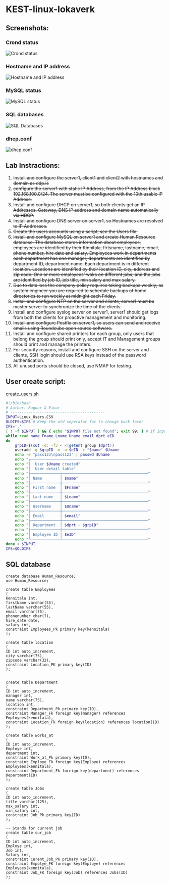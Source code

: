 # KEST-linux-lokaverk
## Screenshots:
### Crond status
![Crond status](crond_status.png)
### Hostname and IP address
![Hostname and IP address](hostname_n_ip_address.png)
### MySQL status
![MySQL status](MySQL_status.png)
### SQL databases
![SQL Databases](SQl_databases.png)
### dhcp.conf
![dhcp.conf](dhcp.conf.png)

## Lab Instractions:
  1. ~~Install and configure the server1, client1 and client2 with hostnames and domain as ddp.is~~
  2. ~~configure the server1 with static IP Address, from the IP Address block 192.168.100.0/24. The server must be configured with the 10th usable IP Address.~~
  3. ~~Install and configure DHCP on server1, so both clients get an IP Addresses, Gateway, DNS IP address and domain name automatically via HDCP.~~
  4. ~~Install and configure DNS server on server1, so Hostnames are resolved to IP Addresses.~~
  5. ~~Create the users accounts using a script, see the Users file.~~
  6. ~~Install and configure MySQL on server1 and create Human Resource database. The database stores information about employees, employees are identified by their Kinnitala, firtsname, lastname, email, phone number, hire date and salary. Employees work in departments each department has one manager, departments are identified by department ID, department name. Each department is in different location. Locations are identified by their location ID, city, address and zip code. One or more employees’ woks on different jobs, and the jobs are identified by job ID, job title, min salary and max salary.~~
  7. ~~Due to data loss the company policy requires taking backups weekly, as system engineer you are required to schedule backups of home directories to run weekly at midnight each Friday.~~
  8. ~~Install and configure NTP on the server and clients, server1 must be master server to synchronize the time of the clients.~~
  9. install and configure syslog server on server1, server1 should get logs from both the clients for proactive management and monitoring.
  10. ~~Install and configure Postfix on server1, so users can send and receive emails using Roundcube open source software.~~
  11. Install and configure shared printers for each group, only users that belong the group should print only, accept IT and Management groups should print and manage the printers. 
  12. For security reasons, install and configure SSH on the server and clients, SSH login should use RSA keys instead of the password authentication.
  13. All unused ports should be closed, use NMAP for testing.
## User create script:
[create_users.sh](create_users.sh)
```bash
#!/bin/bash
# Author: Ragnar & Einar
# ------------------------------------------
INPUT=Linux_Users.CSV
OLDIFS=$IFS # Keep the old seperator for to change back later
IFS=','
[ ! -f $INPUT ] && { echo "$INPUT file not found"; exit 99; } # if input is not a file
while read name Fname Lname Uname email dprt eID
do
    grpID=$(cut -d: -f3 < <(getent group $dprt))
    useradd -g $grpID -m -u $eID -c "$name" $Uname
    echo -e "pass123\npass123" | passwd $Uname
    echo "┌────────────────────────────────────────────────────"
    echo "│  User $Uname created"
    echo "│  User detail table"
    echo "├─────────────┬──────────────────────────────────────"
    echo "│ Name        │ $name"
    echo "├─────────────┼──────────────────────────────────────"
    echo "│ First name  │ $Fname"
    echo "├─────────────┼──────────────────────────────────────"
    echo "│ Last name   │ $Lname"
    echo "├─────────────┼──────────────────────────────────────"
    echo "│ Username    │ $Uname"
    echo "├─────────────┼──────────────────────────────────────"
    echo "│ Email       │ $email"
    echo "├─────────────┼──────────────────────────────────────"
    echo "│ Department  │ $dprt - $grpID"
    echo "├─────────────┼──────────────────────────────────────"
    echo "│ Employee ID │ $eID"
    echo "└─────────────┴──────────────────────────────────────"
done < $INPUT
IFS=$OLDIFS
```

## SQL database
```mysql
create database Human_Resource;
use Human_Resource;

create table Employees
(
kennitala int,
firstName varchar(55),
lastName varchar(55),
email varchar(75),
phonenumber char(7),
hire_date date,
salary int,
constraint Employees_Pk primary key(kennitala)
);

create table location
(
ID int auto_increment,
city varchar(75),
zipcode varchar(32),
constraint Location_PK primary key(ID)
);


create table Department
(
ID int auto_increment,
manager int,
name varchar(75),
location int,
constraint Department_Pk primary key(ID),
constraint Manager_Fk foreign key(manager) references Employees(kennitala),
constraint Location_Fk foreign key(location) references location(ID)
);

create table works_at
(
ID int auto_increment,
Employe int,
department int,
constraint Work_at_Pk primary key(ID),
constraint Employe_Fk foreign key(Employe) references Employees(kennitala),
constraint Department_Fk foreign key(department) references Department(ID)
);

create table Jobs
(
ID int auto_increment,
title varchar(125),
max_salary int,
min_salary int,
constraint Job_Pk primary key(ID)
);

-- Stands for current job
create table cur_job
(
ID int auto_increment,
Employe int,
Job int,
Salary int,
constraint Curent_Job_PK primary key(ID),
constraint Empolye_FK foreign key(Employe) references Employees(kennitala),
constraint Job_FK foreign key(Job) references Jobs(ID)
);
```
